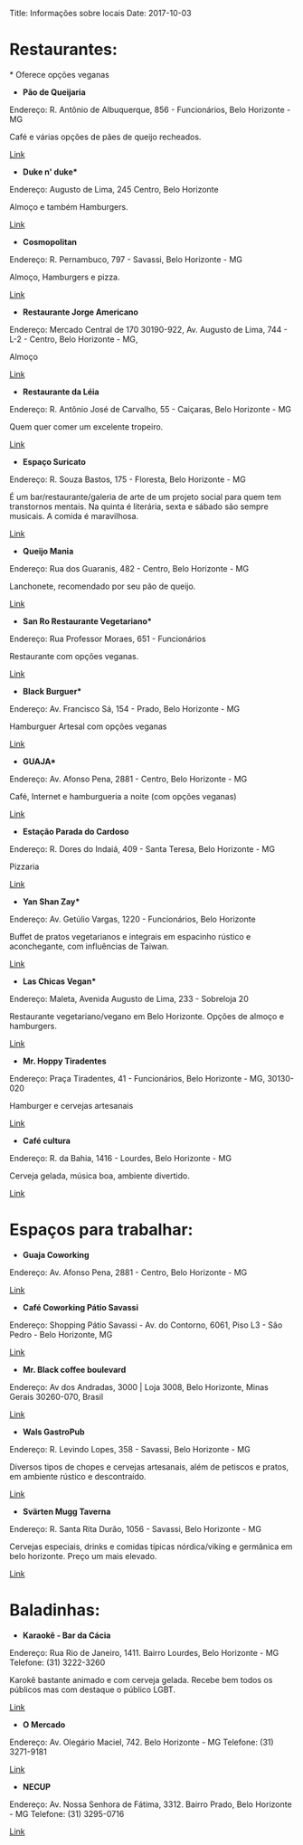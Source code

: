 Title: Informações sobre locais
Date: 2017-10-03

# Restaurantes:

\* Oferece opções veganas

- **Pão de Queijaria**

Endereço: R. Antônio de Albuquerque, 856 - Funcionários, Belo Horizonte - MG

Café e várias opções de pães de queijo recheados.

[Link](https://www.tripadvisor.com.br/Restaurant_Review-g303374-d6542167-Reviews-A_Pao_De_Queijaria-Belo_Horizonte_State_of_Minas_Gerais.html)

- **Duke n' duke\***

Endereço: Augusto de Lima, 245 Centro, Belo Horizonte

Almoço e também Hamburgers.

[Link](https://www.tripadvisor.com.br/Restaurant_Review-g303374-d9764553-Reviews-Duke_n_Duke-Belo_Horizonte_State_of_Minas_Gerais.html)

- **Cosmopolitan**

Endereço: R. Pernambuco, 797 - Savassi, Belo Horizonte - MG

Almoço, Hamburgers e pizza.

[Link](https://www.tripadvisor.com.br/Restaurant_Review-g303374-d7173302-Reviews-Cosmopolitan_Hamburgueria-Belo_Horizonte_State_of_Minas_Gerais.html)

- **Restaurante Jorge Americano**

Endereço: Mercado Central de 170 30190-922, Av. Augusto de Lima, 744 - L-2 - Centro, Belo Horizonte - MG,

Almoço

[Link](https://www.tripadvisor.com.br/Restaurant_Review-g303374-d8424808-Reviews-Restaurante_Jorge_Americano-Belo_Horizonte_State_of_Minas_Gerais.html)

- **Restaurante da Léia**

Endereço: R. Antônio José de Carvalho, 55 - Caiçaras, Belo Horizonte - MG

Quem quer comer um excelente tropeiro.

[Link](https://kekanto.com.br/biz/restaurante-da-leia)

- **Espaço Suricato**

Endereço: R. Souza Bastos, 175 - Floresta, Belo Horizonte - MG

É um bar/restaurante/galeria de arte de um projeto social para quem tem transtornos mentais. Na quinta é literária, sexta e sábado são sempre musicais. A comida é maravilhosa.

[Link](https://pt.foursquare.com/v/espa%C3%A7o-suricato/54cd5660498ebdd6b193b5fc)

- **Queijo Mania**

Endereço: Rua dos Guaranis, 482 - Centro, Belo Horizonte - MG

Lanchonete, recomendado por seu pão de queijo.

[Link](https://kekanto.com.br/biz/queijo-mania-lanches)

- **San Ro Restaurante Vegetariano\***

Endereço: Rua Professor Moraes, 651 - Funcionários

Restaurante com opções veganas.

[Link](https://www.tripadvisor.com/Restaurant_Review-g303374-d2361558-Reviews-San_Ro-Belo_Horizonte_State_of_Minas_Gerais.html)

- **Black Burguer\***

Endereço: Av. Francisco Sá, 154 - Prado, Belo Horizonte - MG

Hamburguer Artesal com opções veganas

[Link](https://www.tripadvisor.com.br/Restaurant_Review-g303374-d10125825-Reviews-Black_Burger_Artesanal-Belo_Horizonte_State_of_Minas_Gerais.html)

- **GUAJA\***

Endereço: Av. Afonso Pena, 2881 - Centro, Belo Horizonte - MG

Café, Internet e hamburgueria a noite (com opções veganas)

[Link](http://guaja.cc/)

- **Estação Parada do Cardoso**

Endereço: R. Dores do Indaiá, 409 - Santa Teresa, Belo Horizonte - MG

Pizzaria

[Link](https://www.tripadvisor.com.br/Restaurant_Review-g303374-d4534214-Reviews-Parada_do_Cardoso-Belo_Horizonte_State_of_Minas_Gerais.html)

- **Yan Shan Zay\***

Endereço: Av. Getúlio Vargas, 1220 - Funcionários, Belo Horizonte

Buffet de pratos vegetarianos e integrais em espacinho rústico e aconchegante, com influências de Taiwan.

[Link](https://www.tripadvisor.com/Restaurant_Review-g303374-d8027277-Reviews-Yan_Shan_Zay-Belo_Horizonte_State_of_Minas_Gerais.html)

- **Las Chicas Vegan\***

Endereço: Maleta, Avenida Augusto de Lima, 233 - Sobreloja 20

Restaurante vegetariano/vegano em Belo Horizonte. Opções de almoço e hamburgers.

[Link](https://www.tripadvisor.com/Restaurant_Review-g303374-d10461157-Reviews-Las_Chicas_Vegan-Belo_Horizonte_State_of_Minas_Gerais.html)

- **Mr. Hoppy Tiradentes**

Endereço: Praça Tiradentes, 41 - Funcionários, Belo Horizonte - MG, 30130-020

Hamburger e cervejas artesanais

[Link](https://www.facebook.com/mrhoppypcatiradentes/)

- **Café cultura**

Endereço: R. da Bahia, 1416 - Lourdes, Belo Horizonte - MG

Cerveja gelada, música boa, ambiente divertido.

[Link](https://www.tripadvisor.com.br/Restaurant_Review-g303374-d5648529-Reviews-Cafe_Cultura-Belo_Horizonte_State_of_Minas_Gerais.html)


# Espaços para trabalhar:

- **Guaja Coworking**

Endereço: Av. Afonso Pena, 2881 - Centro, Belo Horizonte - MG

[Link](http://guaja.cc/)

- **Café Coworking Pátio Savassi**

Endereço: Shopping Pátio Savassi - Av. do Contorno, 6061, Piso L3 - São Pedro - Belo Horizonte, MG

[Link](https://beerorcoffee.com/coworking/space/cafe-coworking-patio-savassi--belo-horizonte)

- **Mr. Black coffee boulevard**

Endereço: Av dos Andradas, 3000 | Loja 3008, Belo Horizonte, Minas Gerais 30260-070, Brasil

[Link](https://www.tripadvisor.com.br/Restaurant_Review-g303374-d7253370-Reviews-Mr_Black_Cafe_Gourmet_Boulevard_Shopping-Belo_Horizonte_State_of_Minas_Gerais.html)
- **Wals GastroPub**

Endereço: R. Levindo Lopes, 358 - Savassi, Belo Horizonte - MG

Diversos tipos de chopes e cervejas artesanais, além de petiscos e pratos, em ambiente rústico e descontraído.

[Link](https://www.tripadvisor.com/Restaurant_Review-g303374-d8830710-Reviews-Wals_Gastropub-Belo_Horizonte_State_of_Minas_Gerais.html)

- **Svärten Mugg Taverna**

Endereço: R. Santa Rita Durão, 1056 - Savassi, Belo Horizonte - MG

Cervejas especiais, drinks e comidas típicas nórdica/viking e germânica em belo horizonte. Preço um mais elevado.

[Link](https://www.tripadvisor.com.br/Restaurant_Review-g303374-d10297004-Reviews-Svarten_Mugg_Taverna-Belo_Horizonte_State_of_Minas_Gerais.html)

# Baladinhas:

- **Karaokê - Bar da Cácia**

Endereço: Rua Rio de Janeiro, 1411. Bairro Lourdes, Belo Horizonte - MG
Telefone: (31) 3222-3260

Karokê bastante animado e com cerveja gelada. Recebe bem todos os públicos mas com destaque o público LGBT.

[Link](https://www.facebook.com/pages/Bar-da-C%C3%A1cia/199640383410644)

- **O Mercado**

Endereço: Av. Olegário Maciel, 742. Belo Horizonte - MG
Telefone: (31) 3271-9181

[Link](https://www.facebook.com/mercadobelohorizonte/)

- **NECUP**

Endereço: Av. Nossa Senhora de Fátima, 3312. Bairro Prado, Belo Horizonte - MG
Telefone: (31) 3295-0716

[Link](https://www.facebook.com/necup)
